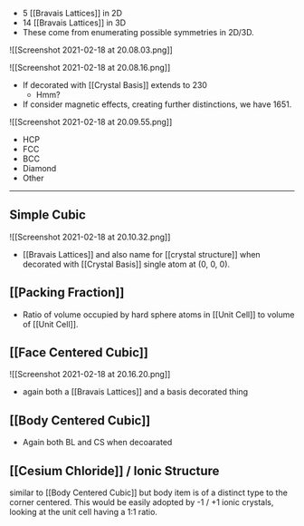 - 5 [[Bravais Lattices]] in 2D
- 14 [[Bravais Lattices]] in 3D
- These come from enumerating possible symmetries in 2D/3D.

![[Screenshot 2021-02-18 at 20.08.03.png]]

![[Screenshot 2021-02-18 at 20.08.16.png]]

- If decorated with [[Crystal Basis]] extends to 230
	- Hmm?
- If consider magnetic effects, creating further distinctions, we have 1651.

![[Screenshot 2021-02-18 at 20.09.55.png]]

- HCP
- FCC
- BCC
- Diamond
- Other

---

## Simple Cubic

![[Screenshot 2021-02-18 at 20.10.32.png]]

- [[Bravais Lattices]] and also name for [[crystal structure]] when decorated with [[Crystal Basis]] single atom at (0, 0, 0).

## [[Packing Fraction]]
- Ratio of volume occupied by hard sphere atoms in [[Unit Cell]] to volume of [[Unit Cell]].

## [[Face Centered Cubic]]

![[Screenshot 2021-02-18 at 20.16.20.png]]

- again both a [[Bravais Lattices]] and a basis decorated thing

## [[Body Centered Cubic]]

- Again both BL and CS when decoarated

## [[Cesium Chloride]] / Ionic Structure

similar to [[Body Centered Cubic]] but body item is of a distinct type to the corner centered. This would be easily adopted by -1 / +1 ionic crystals, looking at the unit cell having a 1:1 ratio.

